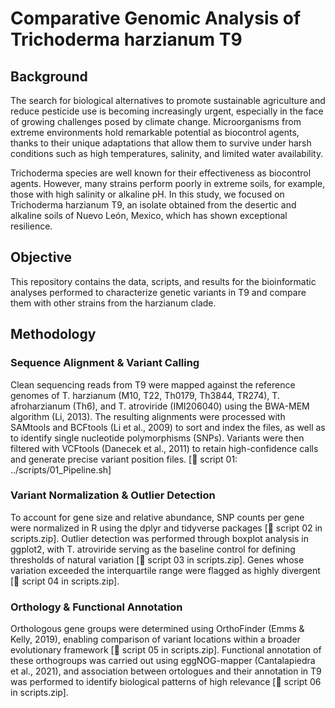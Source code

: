 # Comparative Genomic Analysis of Trichoderma harzianum T9

## Background

The search for biological alternatives to promote sustainable agriculture and reduce pesticide use is becoming increasingly urgent, especially in the face of growing challenges posed by climate change. Microorganisms from extreme environments hold remarkable potential as biocontrol agents, thanks to their unique adaptations that allow them to survive under harsh conditions such as high temperatures, salinity, and limited water availability.

Trichoderma species are well known for their effectiveness as biocontrol agents. However, many strains perform poorly in extreme soils, for example, those with high salinity or alkaline pH. In this study, we focused on Trichoderma harzianum T9, an isolate obtained from the desertic and alkaline soils of Nuevo León, Mexico, which has shown exceptional resilience.

## Objective

This repository contains the data, scripts, and results for the bioinformatic analyses performed to characterize genetic variants in T9 and compare them with other strains from the harzianum clade.

## Methodology

### Sequence Alignment & Variant Calling
Clean sequencing reads from T9 were mapped against the reference genomes of T. harzianum (M10, T22, Th0179, Th3844, TR274), T. afroharzianum (Th6), and T. atroviride (IMI206040) using the BWA-MEM algorithm (Li, 2013). The resulting alignments were processed with SAMtools and BCFtools (Li et al., 2009) to sort and index the files, as well as to identify single nucleotide polymorphisms (SNPs). Variants were then filtered with VCFtools (Danecek et al., 2011) to retain high-confidence calls and generate precise variant position files. [🔶 script 01: ../scripts/01_Pipeline.sh]

### Variant Normalization & Outlier Detection
To account for gene size and relative abundance, SNP counts per gene were normalized in R using the dplyr and tidyverse packages [🔶 script 02 in scripts.zip]. Outlier detection was performed through boxplot analysis in ggplot2, with T. atroviride serving as the baseline control for defining thresholds of natural variation [🔶 script 03 in scripts.zip]. Genes whose variation exceeded the interquartile range were flagged as highly divergent [🔶 script 04 in scripts.zip].

### Orthology & Functional Annotation
Orthologous gene groups were determined using OrthoFinder (Emms & Kelly, 2019), enabling comparison of variant locations within a broader evolutionary framework [🔶 script 05 in scripts.zip]. Functional annotation of these orthogroups was carried out using eggNOG-mapper (Cantalapiedra et al., 2021), and association between ortologues and their annotation in T9 was performed to identify biological patterns of high relevance [🔶 script 06 in scripts.zip]. 
